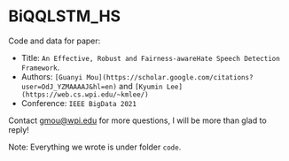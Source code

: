 # BiQQLSTM_HS

Code and data for paper: <br>
 - Title: ``An Effective, Robust and Fairness-awareHate Speech Detection Framework``.
 - Authors: ``[Guanyi Mou](https://scholar.google.com/citations?user=OdJ_YZMAAAAJ&hl=en)`` and ``[Kyumin Lee](https://web.cs.wpi.edu/~kmlee/)``
 - Conference: ``IEEE BigData 2021``

Contact [gmou@wpi.edu](gmou@wpi.edu) for more questions, I will be more than glad to reply!

Note: Everything we wrote is under folder ``code``. 
